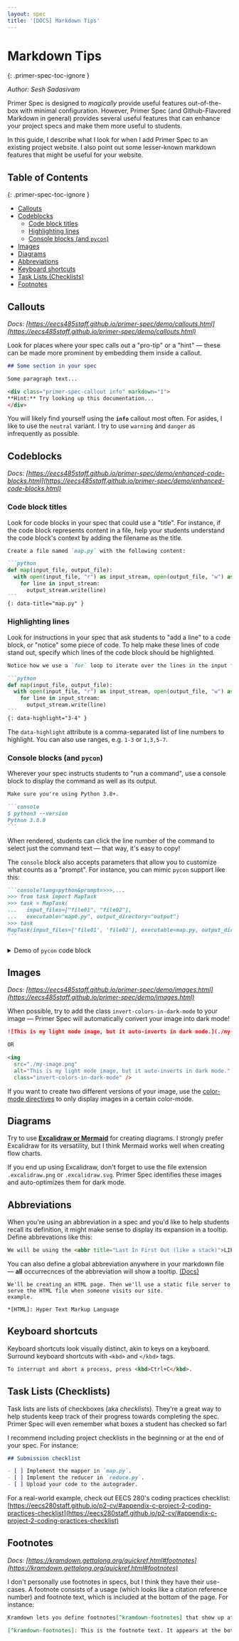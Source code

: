 ```yaml
---
layout: spec
title: '[DOCS] Markdown Tips'
---
```


<!-- prettier-ignore-start -->
<!-- omit in toc -->
# Markdown Tips
{: .primer-spec-toc-ignore }
<!-- prettier-ignore-end -->

_Author: Sesh Sadasivam_

Primer Spec is designed to _magically_ provide useful features out-of-the-box with minimal configuration. However, Primer Spec (and Github-Flavored Markdown in general) provides several useful features that can enhance your project specs and make them more useful to students.

In this guide, I describe what I look for when I add Primer Spec to an existing project website. I also point out some lesser-known markdown features that might be useful for your website.

<!-- prettier-ignore-start -->
<!-- omit in toc -->
## Table of Contents
{: .primer-spec-toc-ignore }
<!-- prettier-ignore-end -->

- [Callouts](#callouts)
- [Codeblocks](#codeblocks)
  - [Code block titles](#code-block-titles)
  - [Highlighting lines](#highlighting-lines)
  - [Console blocks (and `pycon`)](#console-blocks-and-pycon)
- [Images](#images)
- [Diagrams](#diagrams)
- [Abbreviations](#abbreviations)
- [Keyboard shortcuts](#keyboard-shortcuts)
- [Task Lists (Checklists)](#task-lists-checklists)
- [Footnotes](#footnotes)

## Callouts

_Docs: [https://eecs485staff.github.io/primer-spec/demo/callouts.html](https://eecs485staff.github.io/primer-spec/demo/callouts.html)_

Look for places where your spec calls out a "pro-tip" or a "hint" — these can be made more prominent by embedding them inside a callout.

```markdown
## Some section in your spec

Some paragraph text...

<div class="primer-spec-callout info" markdown="1">
**Hint:** Try looking up this documentation...
</div>
```

You will likely find yourself using the **`info`** callout most often. For asides, I like to use the `neutral` variant. I try to use `warning` and `danger` as infrequently as possible.

## Codeblocks

_Docs: [https://eecs485staff.github.io/primer-spec/demo/enhanced-code-blocks.html](https://eecs485staff.github.io/primer-spec/demo/enhanced-code-blocks.html)_

### Code block titles

Look for code blocks in your spec that could use a "title". For instance, if the code block represents content in a file, help your students understand the code block's context by adding the filename as the title.

<!-- prettier-ignore-start -->
````markdown
Create a file named `map.py` with the following content:

```python
def map(input_file, output_file):
  with open(input_file, "r") as input_stream, open(output_file, "w") as output_stream:
    for line in input_stream:
      output_stream.write(line)
```
{: data-title="map.py" }
````
<!-- prettier-ignore-end -->

### Highlighting lines

Look for instructions in your spec that ask students to "add a line" to a code block, or "notice" some piece of code. To help make these lines of code stand out, specify which lines of the code block should be highlighted.

<!-- prettier-ignore-start -->
````markdown
Notice how we use a `for` loop to iterate over the lines in the input file.

```python
def map(input_file, output_file):
  with open(input_file, "r") as input_stream, open(output_file, "w") as output_stream:
    for line in input_stream:
      output_stream.write(line)
```
{: data-highlight="3-4" }
````
<!-- prettier-ignore-end -->

The `data-highlight` attribute is a comma-separated list of line numbers to highlight. You can also use ranges, e.g. `1-3` or `1,3,5-7`.

### Console blocks (and `pycon`)

Wherever your spec instructs students to "run a command", use a console block to display the command as well as its output.

<!-- prettier-ignore-start -->
````markdown
Make sure you're using Python 3.8+.

```console
$ python3 --version
Python 3.8.0
```
````
<!-- prettier-ignore-end -->

When rendered, students can click the line number of the command to select just the command text — that way, it's easy to copy!

The `console` block also accepts parameters that allow you to customize what counts as a "prompt". For instance, you can mimic `pycon` support like this:

````markdown
```console?lang=python&prompt=>>>,...
>>> from task import MapTask
>>> task = MapTask(
...   input_files=["file01", "file02"],
...   executable="map0.py", output_directory="output")
>>> task
MapTask(input_files=['file01', 'file02'], executable=map.py, output_directory=output)
```
````

<details markdown="1">
<summary>Demo of <code>pycon</code> code block</summary>

```console?lang=python&prompt=>>>,...
>>> from task import MapTask
>>> task = MapTask(
...   input_files=["file01", "file02"],
...   executable="map0.py", output_directory="output")
>>> task
MapTask(input_files=['file01', 'file02'], executable=map.py, output_directory=output)
```

</details>

## Images

_Docs: [https://eecs485staff.github.io/primer-spec/demo/images.html](https://eecs485staff.github.io/primer-spec/demo/images.html)_

When possible, try to add the class `invert-colors-in-dark-mode` to your image — Primer Spec will automatically convert your image into dark mode!

```markdown
![This is my light mode image, but it auto-inverts in dark mode.](./my-image.png){: .invert-colors-in-dark-mode }

OR

<img
  src="./my-image.png"
  alt="This is my light mode image, but it auto-inverts in dark mode."
  class="invert-colors-in-dark-mode" />
```

If you want to create two different versions of your image, use the [color-mode directives](https://eecs485staff.github.io/primer-spec/demo/images.html#option-2-show-images-only-in-certain-theme-mode) to only display images in a certain color-mode.

## Diagrams

Try to use [**Excalidraw or Mermaid**](https://eecs485staff.github.io/primer-spec/demo/diagrams.html) for creating diagrams. I strongly prefer Excalidraw for its versatility, but I think Mermaid works well when creating flow charts.

If you end up using Excalidraw, don't forget to use the file extension `.excalidraw.png` or `.excalidraw.svg`. Primer Spec identifies these images and auto-optimizes them for dark mode.

## Abbreviations

When you're using an abbreviation in a spec and you'd like to help students recall its definition, it might make sense to display its expansion in a tooltip. Define abbrevations like this:

```markdown
We will be using the <abbr title="Last In First Out (like a stack)">LIFO</abbr> while manipulating this array.
```

You can also define a global abbreviation anywhere in your markdown file — **all** occurrecnces of the abbreviation will show a tooltip. [(Docs)](https://kramdown.gettalong.org/quickref.html#abbreviations)

```mardown
We'll be creating an HTML page. Then we'll use a static file server to serve the HTML file when someone visits our site.
example.

*[HTML]: Hyper Text Markup Language
```

## Keyboard shortcuts

Keyboard shortcuts look visually distinct, akin to keys on a keyboard. Surround keyboard shortcuts with `<kbd>` and `</kbd>` tags.

```markdown
To interrupt and abort a process, press <kbd>Ctrl+C</kbd>.
```

## Task Lists (Checklists)

Task lists are lists of checkboxes (aka _checklists_). They're a great way to help students keep track of their progress towards completing the spec. Primer Spec will even remember what boxes a student has checked so far!

I recommend including project checklists in the beginning or at the end of your spec. For instance:

```markdown
## Submission checklist

- [ ] Implement the mapper in `map.py`.
- [ ] Implement the reducer in `reduce.py`.
- [ ] Upload your code to the autograder.
```

For a real-world example, check out EECS 280's coding practices checklist: [https://eecs280staff.github.io/p2-cv/#appendix-c-project-2-coding-practices-checklist](https://eecs280staff.github.io/p2-cv/#appendix-c-project-2-coding-practices-checklist)

## Footnotes

_Docs: [https://kramdown.gettalong.org/quickref.html#footnotes](https://kramdown.gettalong.org/quickref.html#footnotes)_

I don't personally use footnotes in specs, but I think they have their use-cases. A footnote consists of a usage (which looks like a citation reference number) and footnote text, which is included at the bottom of the page. For instance:

```markdown
Kramdown lets you define footnotes[^kramdown-footnotes] that show up at the bottom of the page.

[^kramdown-footnotes]: This is the footnote text. It appears at the bottom of the page, even if it's defined in the middle of a markdown file.
```
